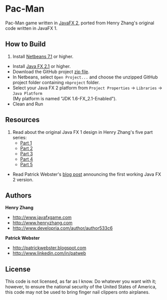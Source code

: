 Pac-Man
=======

Pac-Man game written in [JavaFX 2][javafx], ported from Henry Zhang's original code written in JavaFX 1.

How to Build
------------
1. Install [Netbeans 7.1][netbeans] or higher.
+ Install [Java FX 2.1][getjavafx] or higher.
+ Download the GitHub project [zip file][projectzip].
+ In Netbeans, select `Open Project...` and choose the unzipped GitHub project folder containing `nbproject` folder.
+ Select your Java FX 2 platform from `Project Properties` -> `Libraries` -> `Java Platform`<br>(My platform is named "JDK 1.6-FX_2.1-Enabled").
+ Clean and Run

Resources
---------
1. Read about the original Java FX 1 design in Henry Zhang's five part series:
    * [Part 1][1]
    * [Part 2][2]
    * [Part 3][3]
    * [Part 4][4]
    * [Part 5][5]
+ Read Patrick Webster's [blog post][blog] announcing the first working Java FX 2 version.

Authors
-------

**Henry Zhang**

+ http://www.javafxgame.com
+ http://www.henryzhang.com
+ http://www.developria.com/author/author533c6

**Patrick Webster**

+ http://patrickwebster.blogspot.com
+ http://www.linkedin.com/in/patweb

License
-------
This code is not licensed, as far as I know. Do whatever you want with it; however, to ensure the national security of the United States of America, this code may not be used to bring finger nail clippers onto airplanes.

[javafx]: http://javafx.com/
[netbeans]: http://netbeans.org/downloads/index.html
[getjavafx]: http://www.oracle.com/technetwork/java/javafx/downloads/
[projectzip]: https://github.com/patweb/Pac-Man/zipball/master
[1]: http://www.developria.com/2009/05/writing-the-pac-man-game-in-ja.html
[2]: http://www.developria.com/2009/05/writing-the-pac-man-game-in-ja-1.html
[3]: http://www.developria.com/2009/05/writing-the-pac-man-game-in-ja-2.html
[4]: http://www.developria.com/2009/06/writing-the-pac-man-game-in-ja-3.html
[5]: http://www.developria.com/2009/06/writing-the-pac-man-game-in-ja-4.html
[blog]: http://patrickwebster.blogspot.com/2011/10/pac-man-in-javafx-2.html
